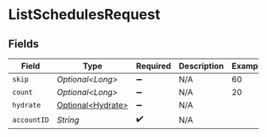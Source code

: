 # ListSchedulesRequest


## Fields

| Field                                                    | Type                                                     | Required                                                 | Description                                              | Example                                                  |
| -------------------------------------------------------- | -------------------------------------------------------- | -------------------------------------------------------- | -------------------------------------------------------- | -------------------------------------------------------- |
| `skip`                                                   | *Optional\<Long>*                                        | :heavy_minus_sign:                                       | N/A                                                      | 60                                                       |
| `count`                                                  | *Optional\<Long>*                                        | :heavy_minus_sign:                                       | N/A                                                      | 20                                                       |
| `hydrate`                                                | [Optional\<Hydrate>](../../models/operations/Hydrate.md) | :heavy_minus_sign:                                       | N/A                                                      |                                                          |
| `accountID`                                              | *String*                                                 | :heavy_check_mark:                                       | N/A                                                      |                                                          |